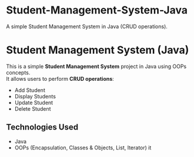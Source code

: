# Student-Management-System-Java
A simple Student Management System in Java (CRUD operations).


##
# Student Management System (Java)

This is a simple **Student Management System** project in Java using OOPs concepts.  
It allows users to perform **CRUD operations**:

- Add Student
- Display Students
- Update Student
- Delete Student

##  Technologies Used
- Java
- OOPs (Encapsulation, Classes & Objects, List, Iterator)
it
